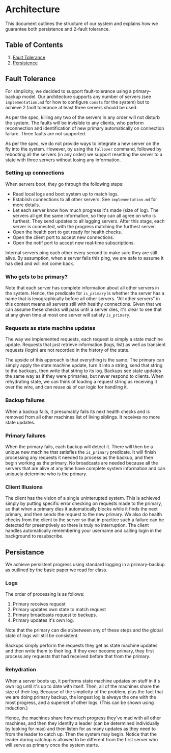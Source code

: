 # Architecture

This document outlines the structure of our system and explains how we guarantee both persistence and 2-fault tolerance.

## Table of Contents

1. [Fault Tolerance](#fault-tolerance)
2. [Persistence](#persistance)

## Fault Tolerance

For simplicity, we decided to support fault-tolerance using a primary-backup model. Our architecture supports any number of servers (see `implementation.md` for how to configure `consts` for the system) but to achieve 2 fault tolerance at least three servers should be used.

As per the spec, killing any two of the servers in any order will not disturb the system. The faults will be invisible to any clients, who perform reconnection and identification of new primary automatically on connection failure. Three faults are not supported.

As per the spec, we do not provide ways to integrate a new server on the fly into the system. However, by using the `fallover` command, followed by rebooting all the servers (in any order) we support resetting the server to a state with three servers without losing any information.

### Setting up connections

When servers boot, they go through the following steps:

- Read local logs and boot system up to match logs.
- Establish connections to all other servers. See `implementation.md` for more details.
- Let each server know how much progress it's made (size of log). The servers all get the same information, so they can all agree on who is furthest. They send updates to all lagging servers. After this stage, each server is connected, with the progress matching the furthest server.
- Open the health port to get ready for health checks.
- Open the client port to accept new connections.
- Open the notif port to accept new real-time subscriptions.

Internal servers ping each other every second to make sure they are still alive. By assumption, when a server fails this ping, we are safe to assume it has died and will not come back.

### Who gets to be primary?

Note that each server has complete information about all other servers in the system. Hence, the predicate for `is_primary` is whether the server has a name that is lexographically before all other servers. "All other servers" in this context means all servers still with healthy connections. Given that we can assume these checks will pass until a server dies, it's clear to see that at any given time at most one server will satisfy `is_primary`.

### Requests as state machine updates

The way we implemented requests, each request is simply a state machine update. Requests that just retrieve information (logs, list) as well as transient requests (login) are not recorded in the history of the state.

The upside of this approach is that everything is the same. The primary can simply apply the state machine update, turn it into a string, send that string to the backups, then write that string to its log. Backups see state updates the same way as if they were primaries, but never respond to clients. When rehydrating state, we can think of loading a request string as receiving it over the wire, and can reuse _all_ of our logic for handling it.

### Backup failures

When a backup fails, it presumably fails its next health checks and is removed from all other machines list of living siblings. It receives no more state updates.

### Primary failures

When the primary fails, each backup will detect it. There will then be a unique new machine that satisfies the `is_primary` predicate. It will finish processing any requests it needed to process as the backup, and then begin working as the primary. No broadcasts are needed because all the servers that are alive at any time have complete system information and can uniquely determine who is the primary.

### Client Illusions

The client has the vision of a single uninterupted system. This is achieved simply by putting specific error checking on requests made to the primary, so that when a primary dies it automatically blocks while it finds the next primary, and then sends the request to the new primary. We also do health checks from the client to the server so that in practice such a failure can be detected for preemptively so there is truly no interruption. The client handles automatically remembering your username and calling login in the background to resubscribe.

## Persistance

We achieve persistent progress using standard logging in a primary-backup as outlined by the basic paper we read for class.

### Logs

The order of processing is as follows:

1. Primary receives request
2. Primary updates own state to match request
3. Primary broadcasts request to backups.
4. Primary updates it's own log.

Note that the primary can die at/between any of these steps and the global state of logs will still be consistent.

Backups simply perform the requests they get as state machine updates and then write them to their log. If they ever become primary, they first process any requests that had received before that from the primary.

### Rehydration

When a server boots up, it performs state machine updates on stuff in it's own log until it's up to date with itself. Then, all of the machines share the size of their log. Because of the simplicity of the problem, plus the fact that we are doing primary backup, the longest log is always the one with the most progress, and a superset of other logs. (This can be shown using induction.)

Hence, the machines share how much progress they've mad with all other machines, and then they identify a leader (can be determined individually by looking for max) and then listen for as many updates as they need to from the leader to catch up. Then the system may begin. Notice that the leader during catchup is allowed to be different from the first server who will serve as primary once the system starts.
